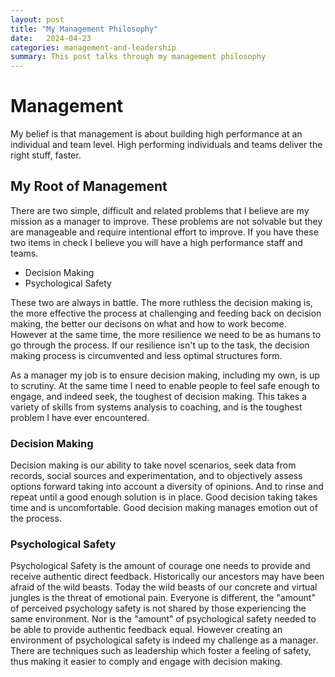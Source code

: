 ```yaml
---  
layout: post 
title: "My Management Philosophy" 
date:   2024-04-23
categories: management-and-leadership
summary: This post talks through my management philosophy
---
```


# Management

My belief is that management is about building high performance at an individual and team level. High performing individuals and teams deliver the right stuff, faster.

## My Root of Management

There are two simple, difficult and related problems that I believe are my mission as a manager to improve. These problems are not solvable but they are manageable and require intentional effort to improve. If you have these two items in check I believe you will have a high performance staff and teams.

- Decision Making
- Psychological Safety

These two are always in battle. The more ruthless the decision making is, the more effective the process at challenging and feeding back on decision making, the better our decisons on what and how to work become. However at the same time, the more resilience we need to be as humans to go through the process. If our resilience isn't up to the task, the decision making process is circumvented and less optimal structures form.

As a manager my job is to ensure decision making, including my own, is up to scrutiny. At the same time I need to enable people to feel safe enough to engage, and indeed seek, the toughest of decision making. This takes a variety of skills from systems analysis to coaching, and is the toughest problem I have ever encountered.

### Decision Making

Decision making is our ability to take novel scenarios, seek data from records, social sources and experimentation, and to objectively assess options forward taking into account a diversity of opinions. And to rinse and repeat until a good enough solution is in place. Good decision taking takes time and is uncomfortable. Good decision making manages emotion out of the process.

### Psychological Safety

Psychological Safety is the amount of courage one needs to provide and receive authentic direct feedback. Historically our ancestors may have been afraid of the wild beasts. Today the wild beasts of our concrete and virtual jungles is the threat of emotional pain. Everyone is different, the "amount" of perceived psychology safety is not shared by those experiencing the same environment. Nor is the "amount" of psychological safety needed to be able to provide authentic feedback equal. However creating an environment of psychological safety is indeed my challenge as a manager. There are techniques such as leadership which foster a feeling of safety, thus making it easier to comply and engage with decision making.



